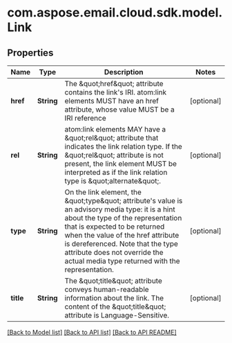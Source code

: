
# com.aspose.email.cloud.sdk.model.Link

## Properties
Name | Type | Description | Notes
------------ | ------------- | ------------- | -------------
**href** | **String** | The \&quot;href\&quot; attribute contains the link&#39;s IRI. atom:link elements MUST have an href attribute, whose value MUST be a IRI reference              |  [optional]
**rel** | **String** | atom:link elements MAY have a \&quot;rel\&quot; attribute that indicates the link relation type.  If the \&quot;rel\&quot; attribute is not present, the link element MUST be interpreted as if the link relation type is \&quot;alternate\&quot;.              |  [optional]
**type** | **String** | On the link element, the \&quot;type\&quot; attribute&#39;s value is an advisory media type: it is a hint about the type of the representation that is expected to be returned when the value of the href attribute is dereferenced.  Note that the type attribute does not override the actual media type returned with the representation.              |  [optional]
**title** | **String** | The \&quot;title\&quot; attribute conveys human-readable information about the link.  The content of the \&quot;title\&quot; attribute is Language-Sensitive.              |  [optional]


[[Back to Model list]](README.md#documentation-for-models) [[Back to API list]](README.md#documentation-for-api-endpoints) [[Back to API README]](README.md)


